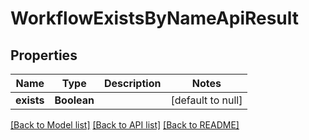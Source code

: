 # WorkflowExistsByNameApiResult
## Properties

| Name | Type | Description | Notes |
|------------ | ------------- | ------------- | -------------|
| **exists** | **Boolean** |  | [default to null] |

[[Back to Model list]](../README.md#documentation-for-models) [[Back to API list]](../README.md#documentation-for-api-endpoints) [[Back to README]](../README.md)


